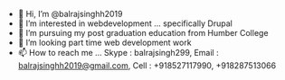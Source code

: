 - 👋 Hi, I’m @balrajsinghh2019
- 👀 I’m interested in webdevelopment ... specifically Drupal
- 🌱 I’m pursuing my post graduation education from Humber College
- 💞️ I’m looking part time web development work
- 📫 How to reach me ... Skype : balrajsingh299, Email : balrajsinghh2019@gmail.com, Cell : +918527117990, +918287513066

<!---
balrajsinghh2019/balrajsinghh2019 is a ✨ special ✨ repository because its `README.md` (this file) appears on your GitHub profile.
You can click the Preview link to take a look at your changes.
--->
